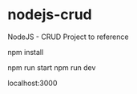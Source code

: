 # nodejs-crud
NodeJS - CRUD Project to reference

npm install

npm run start
npm run dev

localhost:3000
